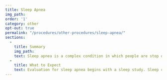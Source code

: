 ```yaml
---
title: Sleep Apnea
img_path:
order: '1'
category: other
opt-out: true
permalink: "/procedures/other-procedures/sleep-apnea/"
sections:
  -
    title: Summary
    img_path:
    text: Sleep apnea is a complex condition in which people are stop or are unable to breathe properly during sleep. This can have far reaching complications and if you think you have sleep apnea, we may have a solution.
  -
    title: What to Expect
    text: Evaluation for sleep apnea begins with a sleep study. Sleep centers monitor you while you sleep and determine the number of times you stop sleeping and the oxygen level in your body. If severe enough, you'll have many options for treatment. In many instances, a non-invasive treatment can be completed in our office. A simple, but sophisticated mouth piece can be made to hold your jaw in a position that keeps your airway open. We're happy to evaluate you for this treatement.
---
```

